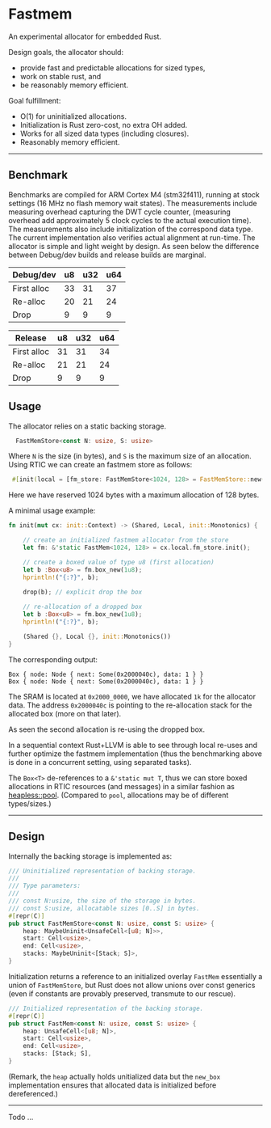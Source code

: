 # Fastmem

An experimental allocator for embedded Rust.

Design goals, the allocator should: 

- provide fast and predictable allocations for sized types, 
- work on stable rust, and 
- be reasonably memory efficient.

Goal fulfillment:

- O(1) for uninitialized allocations. 
- Initialization is Rust zero-cost, no extra OH added.
- Works for all sized data types (including closures).
- Reasonably memory efficient.

---

## Benchmark

Benchmarks are compiled for ARM Cortex M4 (stm32f411), running at stock settings (16 MHz no flash memory wait states). The measurements include measuring overhead capturing the DWT cycle counter, (measuring overhead add approximately 5 clock cycles to the actual execution time). The measurements also include initialization of the correspond data type. The current implementation also verifies actual alignment at run-time. The allocator is simple and light weight by design. As seen below the difference between Debug/dev builds and release builds are marginal.

| Debug/dev   | u8  | u32 | u64 |
| ----------- | --- | --- | --- |
| First alloc | 33  | 31  | 37  |
| Re-alloc    | 20  | 21  | 24  |
| Drop        | 9   | 9   | 9   |

| Release     | u8  | u32 | u64 |
| ----------- | --- | --- | --- |
| First alloc | 31  | 31  | 34  |
| Re-alloc    | 21  | 21  | 24  |
| Drop        | 9   | 9   | 9   |

## Usage

The allocator relies on a static backing storage. 

``` rust
  FastMemStore<const N: usize, S: usize>
```
Where `N` is the size (in bytes), and `S` is the maximum size of an allocation. Using RTIC we can create an fastmem store as follows:

```rust
 #[init(local = [fm_store: FastMemStore<1024, 128> = FastMemStore::new()])]
```

Here we have reserved 1024 bytes with a maximum allocation of 128 bytes. 

A minimal usage example:

```rust
fn init(mut cx: init::Context) -> (Shared, Local, init::Monotonics) {

    // create an initialized fastmem allocator from the store
    let fm: &'static FastMem<1024, 128> = cx.local.fm_store.init();

    // create a boxed value of type u8 (first allocation)
    let b :Box<u8> = fm.box_new(1u8);
    hprintln!("{:?}", b);
    
    drop(b); // explicit drop the box

    // re-allocation of a dropped box
    let b :Box<u8> = fm.box_new(1u8);
    hprintln!("{:?}", b);

    (Shared {}, Local {}, init::Monotonics())
}
```

The corresponding output:
``` shell
Box { node: Node { next: Some(0x2000040c), data: 1 } }
Box { node: Node { next: Some(0x2000040c), data: 1 } }
```

The SRAM is located at `0x2000_0000`, we have allocated `1k` for the allocator data. The address `0x2000040c` is pointing to the re-allocation stack for the allocated box (more on that later).

As seen the second allocation is re-using the dropped box.

In a sequential context Rust+LLVM is able to see through local re-uses and further optimize the fastmem implementation (thus the benchmarking above is done in a concurrent setting, using separated tasks).

The `Box<T>` de-references to a `&'static mut T`, thus we can store boxed allocations in RTIC resources (and messages) in a similar fashion as [heapless::pool](https://docs.rs/heapless/latest/heapless/pool/index.html). (Compared to `pool`, allocations may be of different types/sizes.)

---

## Design

Internally the backing storage is implemented as:

```rust
/// Uninitialized representation of backing storage.
///
/// Type parameters:
///
/// const N:usize, the size of the storage in bytes.
/// const S:usize, allocatable sizes [0..S] in bytes.              
#[repr(C)]
pub struct FastMemStore<const N: usize, const S: usize> {
    heap: MaybeUninit<UnsafeCell<[u8; N]>>,
    start: Cell<usize>,
    end: Cell<usize>,
    stacks: MaybeUninit<[Stack; S]>,
}
```

Initialization returns a reference to an initialized overlay `FastMem` essentially a union of `FastMemStore`, but Rust does not allow unions over const generics (even if constants are provably preserved, transmute to our rescue).

```rust
/// Initialized representation of the backing storage.
#[repr(C)]
pub struct FastMem<const N: usize, const S: usize> {
    heap: UnsafeCell<[u8; N]>,
    start: Cell<usize>,
    end: Cell<usize>,
    stacks: [Stack; S],
}
```

(Remark, the `heap` actually holds unitialized data but the `new_box` implementation ensures that allocated data is initialized before dereferenced.)

---

Todo ...


<!-- 
The `Heap` data structure holds two raw pointers to the beginning and end of the heap. These could possibly be tied to link script symbols, but for now we set them based on a static allocation of data, in `HEAP_DATA`.

The actual allocator state is stored in `ALLOC` (referring to the backing store). `ALLOC.init()` returns an API to the initiated allocator, allowing to allocate boxed data.

On `drop` the associated allocation is recycled, into a set of pre-allocated stacks. For the example the set is 128, but this could be generalized (by a const generic).

What makes `fastmem` fast is that data is never really de-allocated but rather re-cycled.

Taken from the implementation:

``` rust
    ...
    pub fn box_new<T>(&'static self, t: T) -> Box<T> {
        let index = size_of::<T>();
        println!("box_new, index {}", index);

        match self.free_stacks[index].pop() {
            Some(node) => {
                println!("found node, n_addr {:x}", node.data);
                let data = unsafe { &mut *(&mut *(node.data as *mut T)) };
                *data = t;

                Box::new(data, self, node)
            }
            None => {
                println!("new allocation");
                let n = self.heap.alloc(t);
                let n_addr = n as *const T as usize;
                println!("n_addr {:x}", n_addr);
                let n_node = self.heap.alloc(Node::new(n_addr));

                Box::new(n, self, n_node)
            }
        }
    }
    ...
```
`index` is computed based on the size of `T` (the size of the data we want to allocate). We select the appropriate stack by indexing the array `self.free_stacks`, and `pop`.

If `Some(node)` was found, we re-use the corresponding store (`node.data`) and return a new `Box`, else (if no free memory of size `T` is found), we allocate both the store `n` and a `Node` for book-keeping. 

The "hot path" (re-cycling) is kept to a minimal, and thus should be very fast (my goal is 20 cycles, but not yet measured, so we will see). The cold path is also fairly efficient amounting to two allocations (for `data` and `Node` with possible padding). Here I assume something like 40 cycles.

## Further improvements

One could pre-allocate a set of `Nodes` into a separate data structure which would make "cold path" faster. However, this would require enforcing a hard limit to the number of allocations. 

For now indexing is solely based on the size, e.g. a `T` of size 13 would look at `free_stacks[13]`. From a CPU performance perspective this is likely the fastest we can do. The downside is that we waste some memory for `Stack`s with unlikely sizes, (13 is not the most common size, right). So we could round up the size to next power of 2, and then make a log2 of the rounded size. Each `Stack` is represented by a `head` node () 

```rust
#[derive(Clone, Debug, PartialEq)]
pub struct Stack {
    pub head: Cell<Option<NonNull<Node>>>,
}
```

`Cell<Option<NonNull<Node>>>` is fairly storage efficient. `Cell` is transparent, and so is `Option` for a `NonNull` pointer. The `Node` is also small:

```rust
pub struct Node {
    pub data: usize,
    next: Option<NonNull<Node>>,
}
```
Each `Node` holds a pointer to the `data` (32 bits) and a `next` field (another 32 bits). (Observation: We could use a `NonNull` pointer for the `data`, might be cleaner). In any case on a 32-bit system the cost is 8 bytes. So the memory overhead is only 8 bytes for each allocation + 4 times the number of "slots" (determined by the max size of allocatable elements.)

As mentioned the allocator could be const generic to the max-size (`free_stacks: [const N; ...])`. We could check with a `const_assert` that allocations are in range and use unchecked lookup. Rust will (eventually) prove the `const_assert` at compile time, and allow some run-time code for checked array lookup to be optimized out.

## Limitations and intended "semi static" use

As seen there is no true de-allocation, just re-cycling for sake of performance. For highly dynamic workloads this will be wasteful of resources (memory) but the intention is to use `fastmem` for hard real-time systems, which are typically less dynamic regarding allocation requirements. A typical use case is to store messages (closures) or async futures. While these are dynamic in size (unsized at compile time), there will be limited set of recurring fix sized messages and futures in the system. For a fixed set of futures (async tasks, these can be dynamically allocated at startup).

## Disclaimer: A two day hack

The allocator was wrapped up as a prototype for evaluation, not yet properly tested (and not even `#[no_std]` due to tracing output currently). -->













